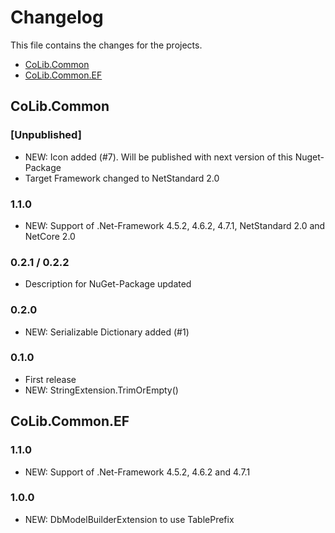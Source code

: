 # Changelog

This file contains the changes for the projects.

- [CoLib.Common](#colibcommon)
- [CoLib.Common.EF](#colibcommonef)

## CoLib.Common

### [Unpublished]

- NEW: Icon added (#7). Will be published with next version of this Nuget-Package
- Target Framework changed to NetStandard 2.0

### 1.1.0

- NEW: Support of .Net-Framework 4.5.2, 4.6.2, 4.7.1, NetStandard 2.0 and NetCore 2.0

### 0.2.1 / 0.2.2

- Description for NuGet-Package updated

### 0.2.0

- NEW: Serializable Dictionary added (#1)

### 0.1.0

- First release
- NEW: StringExtension.TrimOrEmpty()


## CoLib.Common.EF

### 1.1.0

- NEW: Support of .Net-Framework 4.5.2, 4.6.2 and 4.7.1

### 1.0.0

- NEW: DbModelBuilderExtension to use TablePrefix